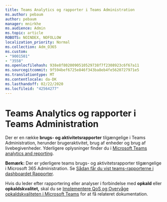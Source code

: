 ```yaml
---
title: Teams Analytics og rapporter i Teams Administration
ms.author: pebaum
author: pebaum
manager: mnirkhe
ms.audience: Admin
ms.topic: article
ROBOTS: NOINDEX, NOFOLLOW
localization_priority: Normal
ms.collection: Adm_O365
ms.custom:
- "9001501"
- "3558"
ms.openlocfilehash: 938e8f8020090510529738f7f2308923c6f67a11
ms.sourcegitcommit: 9f594bef6725e846f343ba8eb4fe5620727971e5
ms.translationtype: MT
ms.contentlocale: da-DK
ms.lasthandoff: 02/22/2020
ms.locfileid: "42564277"
---
```

# <a name="teams-analytics-and-reports-in-the-teams-admin-center"></a>Teams Analytics og rapporter i Teams Administration

Der er en række **brugs- og aktivitetsrapporter** tilgængelige i Teams Administration, herunder brugeraktivitet, brug af enheder og brug af livebegivenheder. Yderligere oplysninger finder du i [Microsoft Teams analytics and reporting](https://docs.microsoft.com/microsoftteams/teams-analytics-and-reports/teams-reporting-reference).

**Bemærk:** Der er yderligere teams brugs- og aktivitetsrapporter tilgængelige i Microsoft 365 Administration. Se [Sådan får du vist teams-rapporterne i dashboardet Rapporter](https://docs.microsoft.com/microsoftteams/teams-activity-reports#how-to-view-the-teams-reports-in-the-reports-dashboard).

Hvis du leder efter rapportering eller analyser i forbindelse med **opkald** eller **opkaldskvalitet,** skal du se [Implementere QoS og Overvåge opkaldskvaliteten i Microsoft Teams](https://docs.microsoft.com/microsoftteams/monitor-call-quality-qos) for at få relateret dokumentation.

